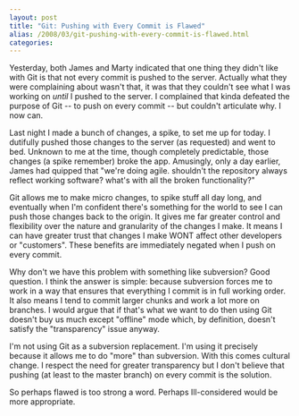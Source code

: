 ```yaml
---
layout: post
title: "Git: Pushing with Every Commit is Flawed"
alias: /2008/03/git-pushing-with-every-commit-is-flawed.html
categories:
---
```

Yesterday, both James and Marty indicated that one thing they didn't like with Git is that not every commit is pushed to the server. Actually what they were complaining about wasn't that, it was that they couldn't see what I was working on _until_ I pushed to the server. I complained that kinda defeated the purpose of Git -- to push on every commit -- but couldn't articulate why. I now can.

Last night I made a bunch of changes, a spike, to set me up for today. I dutifully pushed those changes to the server (as requested) and went to bed. Unknown to me at the time, though completely predictable, those changes (a spike remember) broke the app. Amusingly, only a day earlier, James had quipped that "we're doing agile. shouldn't the repository always reflect working software? what's with all the broken functionality?"

Git allows me to make micro changes, to spike stuff all day long, and eventually when I'm confident there's something for the world to see I can push those changes back to the origin. It gives me far greater control and flexibility over the nature and granularity of the changes I make. It means I can have greater trust that changes I make WONT affect other developers or "customers". These benefits are immediately negated when I push on every commit.

Why don't we have this problem with something like subversion? Good question. I think the answer is simple: because subversion forces me to work in a way that ensures that everything I commit is in full working order. It also means I tend to commit larger chunks and work a lot more on branches. I would argue that if that's what we want to do then using Git doesn't buy us much except "offline" mode which, by definition, doesn't satisfy the "transparency" issue anyway.

I'm not using Git as a subversion replacement. I'm using it precisely because it allows me to do "more" than subversion. With this comes cultural change. I respect the need for greater transparency but I don't believe that pushing (at least to the master branch) on every commit is the solution.

So perhaps flawed is too strong a word. Perhaps Ill-considered would be more appropriate.
